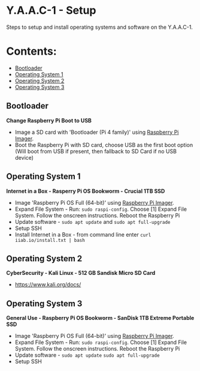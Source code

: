 <!-- ======================================== yaac1-setup.md Start ======================================== -->


<!-- ------------------------------ Intro Start ------------------------------ -->

# Y.A.A.C-1 - Setup

Steps to setup and install operating systems and software on the Y.A.A.C-1.

<!-- ------------------------------ Intro End ------------------------------ -->


<!-- ------------------------------ Overview Start ------------------------------ -->

# Contents:

- [Bootloader](#Bootloader)
- [Operating System 1](#Operating-System-1)
- [Operating System 2](#Operating-System-2)
- [Operating System 3](#Operating-System-3)

<!-- ------------------------------ Overview End ------------------------------ -->


<!-- ------------------------------ Bootloader Start ------------------------------ -->

## Bootloader

**Change Raspberry Pi Boot to USB**
* Image a SD card with 'Bootloader (Pi 4 family)' using [Raspberry Pi Imager](https://www.raspberrypi.com/software/).
* Boot the Raspberry Pi with SD card, choose USB as the first boot option (Will boot from USB if present, then fallback to SD Card if no USB device)

<!-- ------------------------------ Bootloader End ------------------------------ -->


<!-- ------------------------------ OS 1 Start ------------------------------ -->

## Operating System 1

**Internet in a Box - Rasperry Pi OS Bookworm - Crucial 1TB SSD**
* Image 'Raspberry Pi OS Full (64-bit)' using [Raspberry Pi Imager](https://www.raspberrypi.com/software/).
* Expand File System - Run: `sudo raspi-config`. Choose [1] Expand File System. Follow the onscreen instructions. Reboot the Raspberry Pi
* Update software - `sudo apt update` and `sudo apt full-upgrade`
* Setup SSH
* Install Internet in a Box - from command line enter `curl iiab.io/install.txt | bash`

<!-- ------------------------------ OS 1 End ------------------------------ -->


<!-- ------------------------------ OS 2 Start ------------------------------ -->

## Operating System 2

**CyberSecurity - Kali Linux - 512 GB Sandisk Micro SD Card**
* https://www.kali.org/docs/

<!-- ------------------------------ OS 2 End ------------------------------ -->


<!-- ------------------------------ OS 3 Start ------------------------------ -->

## Operating System 3

**General Use - Raspberry Pi OS Bookworm - SanDisk 1TB Extreme Portable SSD**
* Image 'Raspberry Pi OS Full (64-bit)' using [Raspberry Pi Imager](https://www.raspberrypi.com/software/).
* Expand File System - Run: `sudo raspi-config`. Choose [1] Expand File System. Follow the onscreen instructions. Reboot the Raspberry Pi
* Update software - `sudo apt update` `sudo apt full-upgrade`
* Setup SSH

<!-- ------------------------------ OS 3 End ------------------------------ -->


<!-- ------------------------------ Outro Start ------------------------------ -->

<!-- ------------------------------ Outro End ------------------------------ -->


<!-- ======================================== yaac1-setup.md End ======================================== -->
